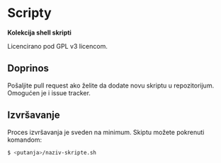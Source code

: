 # Scripty

**Kolekcija shell skripti**

Licencirano pod GPL v3 licencom.

## Doprinos

Pošaljite pull request ako želite da dodate novu skriptu u repozitorijum.
Omogućen je i issue tracker.

## Izvršavanje

Proces izvršavanja je sveden na minimum. Skiptu možete pokrenuti komandom:

```bash
$ <putanja>/naziv-skripte.sh
```
